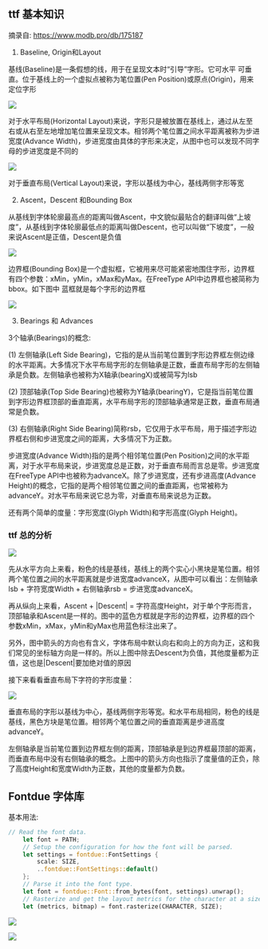 ## ttf 基本知识

摘录自: https://www.modb.pro/db/175187

1. Baseline, Origin和Layout

基线(Baseline)是一条假想的线，用于在呈现文本时“引导”字形。它可水平 可垂直。位于基线上的一个虚拟点被称为笔位置(Pen Position)或原点(Origin)，用来定位字形

![](docs/fontdue/2022-05-05-21-28-41.png)

对于水平布局(Horizontal Layout)来说，字形只是被放置在基线上，通过从左至右或从右至左地增加笔位置来呈现文本。相邻两个笔位置之间水平距离被称为步进宽度(Advance Width)，步进宽度由具体的字形来决定，从图中也可以发现不同字母的步进宽度是不同的

![](docs/fontdue/2022-05-05-21-29-22.png)

对于垂直布局(Vertical Layout)来说，字形以基线为中心，基线两侧字形等宽

2. Ascent，Descent 和Bounding Box

从基线到字体轮廓最高点的距离叫做Ascent，中文貌似最贴合的翻译叫做“上坡度”，从基线到字体轮廓最低点的距离叫做Descent，也可以叫做“下坡度”，一般来说Ascent是正值，Descent是负值

![](docs/fontdue/2022-05-05-21-35-24.png)

边界框(Bounding Box)是一个虚拟框，它被用来尽可能紧密地围住字形，边界框有四个参数：xMin，yMin，xMax和yMax。在FreeType API中边界框也被简称为bbox。如下图中 蓝框就是每个字形的边界框

![](docs/fontdue/2022-05-05-21-37-57.png)

3. Bearings 和 Advances

3个轴承(Bearings)的概念:

(1) 左侧轴承(Left Side Bearing)，它指的是从当前笔位置到字形边界框左侧边缘的水平距离。大多情况下水平布局字形的左侧轴承是正数，垂直布局字形的左侧轴承是负数。左侧轴承也被称为X轴承(bearingX)或被简写为lsb

(2) 顶部轴承(Top Side Bearing)也被称为Y轴承(bearingY)，它是指当前笔位置到字形边界框顶部的垂直距离，水平布局字形的顶部轴承通常是正数，垂直布局通常是负数。

(3) 右侧轴承(Right Side Bearing)简称rsb，它仅用于水平布局，用于描述字形边界框右侧和步进宽度之间的距离，大多情况下为正数。

步进宽度(Advance Width)指的是两个相邻笔位置(Pen Position)之间的水平距离，对于水平布局来说，步进宽度总是正数，对于垂直布局而言总是零。步进宽度在FreeType API中也被称为advanceX。除了步进宽度，还有步进高度(Advance Height)的概念，它指的是两个相邻笔位置之间的垂直距离，也常被称为advanceY。对水平布局来说它总为零，对垂直布局来说总为正数。

还有两个简单的度量：字形宽度(Glyph Width)和字形高度(Glyph Height)。

### ttf 总的分析

![](docs/fontdue/2022-05-05-21-49-36.png)

先从水平方向上来看，粉色的线是基线，基线上的两个实心小黑块是笔位置。相邻两个笔位置之间的水平距离就是步进宽度advanceX，从图中可以看出：左侧轴承lsb + 字符宽度Width + 右侧轴承rsb = 步进宽度advanceX。

再从纵向上来看，Ascent + |Descent| = 字符高度Height，对于单个字形而言，顶部轴承和Ascent是一样的。图中的蓝色方框就是字形的边界框，边界框的四个参数xMin，xMax，yMin和yMax也用蓝色标注出来了。

另外，图中箭头的方向也有含义，字体布局中默认向右和向上的方向为正，这和我们常见的坐标轴方向是一样的。所以上图中除去Descent为负值，其他度量都为正值，这也是|Descent|要加绝对值的原因

接下来看看垂直布局下字符的字形度量：

![](docs/fontdue/2022-05-05-21-51-38.png)

垂直布局的字形以基线为中心，基线两侧字形等宽。和水平布局相同，粉色的线是基线，黑色方块是笔位置。相邻两个笔位置之间的垂直距离是步进高度advanceY。

左侧轴承是当前笔位置到边界框左侧的距离，顶部轴承是到边界框最顶部的距离，而垂直布局中没有右侧轴承的概念。上图中的箭头方向也指示了度量值的正负，除了高度Height和宽度Width为正数，其他的度量都为负数。

## Fontdue 字体库

基本用法:

``` rust
// Read the font data.
    let font = PATH;
    // Setup the configuration for how the font will be parsed.
    let settings = fontdue::FontSettings {
        scale: SIZE,
        ..fontdue::FontSettings::default()
    };
    // Parse it into the font type.
    let font = fontdue::Font::from_bytes(font, settings).unwrap();
    // Rasterize and get the layout metrics for the character at a size.
    let (metrics, bitmap) = font.rasterize(CHARACTER, SIZE);
```

![](docs/fontdue/2022-05-01-21-43-06.png)

![](docs/fontdue/2022-05-01-21-45-03.png)
